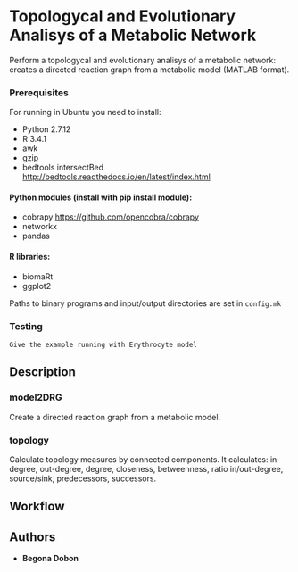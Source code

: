 # Topologycal and Evolutionary Analisys of a Metabolic Network

Perform a topologycal and evolutionary analisys of a metabolic network: 
creates a directed reaction graph from a metabolic model (MATLAB format).


### Prerequisites

For running in Ubuntu you need to install:

* Python 2.7.12
* R 3.4.1
* awk
* gzip
* bedtools intersectBed http://bedtools.readthedocs.io/en/latest/index.html

#### Python modules (install with pip install module):

* cobrapy https://github.com/opencobra/cobrapy
* networkx
* pandas


#### R libraries:

* biomaRt
* ggplot2

Paths to binary programs and input/output directories are set in `config.mk`

### Testing 

```
Give the example running with Erythrocyte model

```

## Description

### model2DRG	

Create a directed reaction graph from a metabolic model.

### topology	

Calculate topology measures by connected components.
It calculates: in-degree, out-degree, degree, closeness, betweenness, ratio in/out-degree, 
source/sink, predecessors, successors.

## Workflow






## Authors

* **Begona Dobon** 
